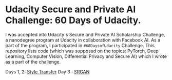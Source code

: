 # Udacity Secure and Private AI Challenge: 60 Days of Udacity.
I was accepted into Udacity's Secure and Private AI Scholarship Challenge, a nanodegree program at Udacity in collaboration with Facebook AI. As a part of the program, I participated in `#60DaysofUdacity` Challenge. This repository lists code (which was supposed on the topics: PyTorch, Deep Learning, Computer Vision, Differential Privacy and Secure AI) which I wrote as a part of the challenge.

Days 1, 2: [Style Transfer](https://github.com/saqibns/60DaysofUdacity-SPAIC/blob/master/Day-01-02/main.py)
Day  3   : [SRGAN](https://github.com/saqibns/60DaysofUdacity-SPAIC/blob/master/Day-03/models.py)

